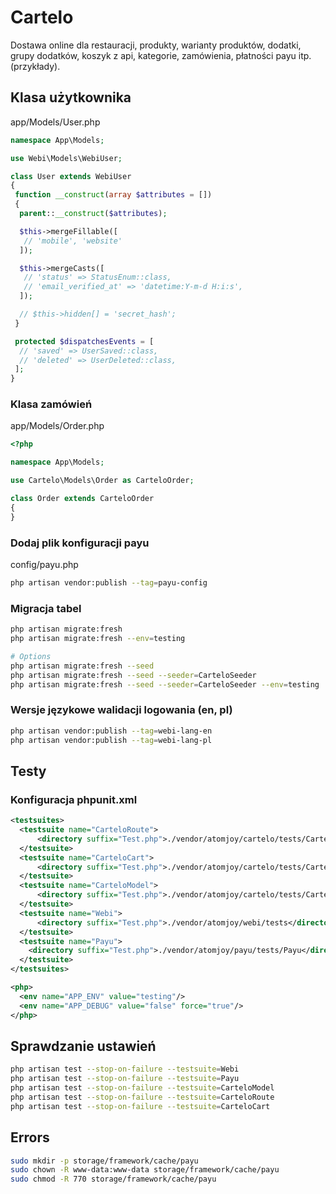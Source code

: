 # Cartelo

Dostawa online dla restauracji, produkty, warianty produktów, dodatki, grupy dodatków, koszyk z api, kategorie, zamówienia, płatności payu itp. (przykłady).

## Klasa użytkownika

app/Models/User.php

```php
namespace App\Models;

use Webi\Models\WebiUser;

class User extends WebiUser
{
 function __construct(array $attributes = [])
 {
  parent::__construct($attributes);

  $this->mergeFillable([
   // 'mobile', 'website'
  ]);

  $this->mergeCasts([
   // 'status' => StatusEnum::class,
   // 'email_verified_at' => 'datetime:Y-m-d H:i:s',
  ]);

  // $this->hidden[] = 'secret_hash';
 }

 protected $dispatchesEvents = [
  // 'saved' => UserSaved::class,
  // 'deleted' => UserDeleted::class,
 ];
}
```

### Klasa zamówień

app/Models/Order.php

```php
<?php

namespace App\Models;

use Cartelo\Models\Order as CarteloOrder;

class Order extends CarteloOrder
{
}
```

### Dodaj plik konfiguracji payu

config/payu.php

```sh
php artisan vendor:publish --tag=payu-config
```

### Migracja tabel

```sh
php artisan migrate:fresh
php artisan migrate:fresh --env=testing

# Options
php artisan migrate:fresh --seed
php artisan migrate:fresh --seed --seeder=CarteloSeeder
php artisan migrate:fresh --seed --seeder=CarteloSeeder --env=testing
```

### Wersje językowe walidacji logowania (en, pl)

```sh
php artisan vendor:publish --tag=webi-lang-en
php artisan vendor:publish --tag=webi-lang-pl
```

## Testy

### Konfiguracja phpunit.xml

```xml
<testsuites>
  <testsuite name="CarteloRoute">
      <directory suffix="Test.php">./vendor/atomjoy/cartelo/tests/Cartelo/Route</directory>
  </testsuite>
  <testsuite name="CarteloCart">
      <directory suffix="Test.php">./vendor/atomjoy/cartelo/tests/Cartelo/Cart</directory>
  </testsuite>
  <testsuite name="CarteloModel">
      <directory suffix="Test.php">./vendor/atomjoy/cartelo/tests/Cartelo/Model</directory>
  </testsuite>
  <testsuite name="Webi">
      <directory suffix="Test.php">./vendor/atomjoy/webi/tests</directory>
  </testsuite>
  <testsuite name="Payu">
    <directory suffix="Test.php">./vendor/atomjoy/payu/tests/Payu</directory>
  </testsuite>
</testsuites>

<php>
  <env name="APP_ENV" value="testing"/>
  <env name="APP_DEBUG" value="false" force="true"/>
</php>
```

## Sprawdzanie ustawień

```sh
php artisan test --stop-on-failure --testsuite=Webi
php artisan test --stop-on-failure --testsuite=Payu
php artisan test --stop-on-failure --testsuite=CarteloModel
php artisan test --stop-on-failure --testsuite=CarteloRoute
php artisan test --stop-on-failure --testsuite=CarteloCart
```

## Errors

```sh
sudo mkdir -p storage/framework/cache/payu
sudo chown -R www-data:www-data storage/framework/cache/payu
sudo chmod -R 770 storage/framework/cache/payu
```
